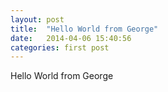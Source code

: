 ```yaml
---
layout: post
title:  "Hello World from George"
date:   2014-04-06 15:40:56
categories: first post
---
```


Hello World from George
